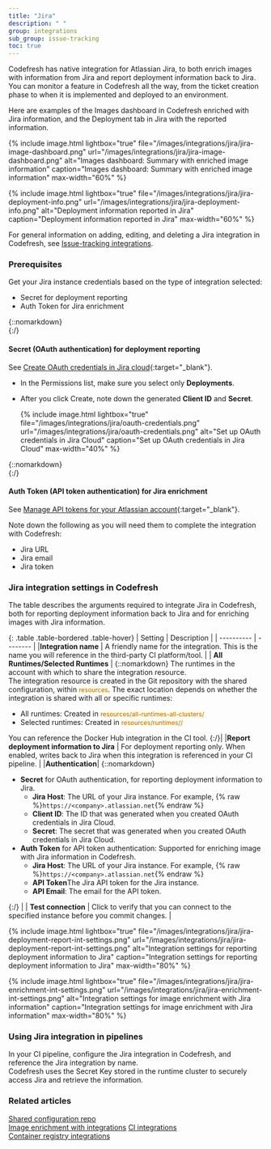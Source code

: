 ```yaml
---
title: "Jira"
description: " "
group: integrations
sub_group: issue-tracking
toc: true
---
```



Codefresh has native integration for Atlassian Jira, to both enrich images with information from Jira and report deployment information back to Jira. You can monitor a feature in Codefresh all the way, from the ticket creation phase to when it is implemented and deployed to an environment.  

Here are examples of the Images dashboard in Codefresh enriched with Jira information, and the Deployment tab in Jira with the reported information.  

  {% include 
   image.html 
   lightbox="true" 
   file="/images/integrations/jira/jira-image-dashboard.png" 
   url="/images/integrations/jira/jira-image-dashboard.png" 
   alt="Images dashboard: Summary with enriched image information" 
   caption="Images dashboard: Summary with enriched image information"
   max-width="60%" 
   %}


{% include 
	image.html 
	lightbox="true" 
	file="/images/integrations/jira/jira-deployment-info.png" 
	url="/images/integrations/jira/jira-deployment-info.png" 
	alt="Deployment information reported in Jira" 
	caption="Deployment information reported in Jira"
  max-width="60%" 
   %}

For general information on adding, editing, and deleting a Jira integration in Codefresh, see [Issue-tracking integrations]({{site.baseurl}}/docs/integrations/issue-tracking/).



### Prerequisites
Get your Jira instance credentials based on the type of integration selected:
  * Secret for deployment reporting
  * Auth Token for Jira enrichment

{::nomarkdown} 
<br>
{:/}

#### Secret (OAuth authentication) for deployment reporting
See [Create OAuth credentials in Jira cloud](https://support.atlassian.com/jira-cloud-administration/docs/integrate-with-self-hosted-tools-using-oauth/?permissionViolation=true){:target="\_blank"}.  

* In the Permissions list, make sure you select only **Deployments**.
* After you click Create, note down the generated **Client ID** and **Secret**.  
  	
	{% include 
	image.html 
	lightbox="true" 
	file="/images/integrations/jira/oauth-credentials.png" 
	url="/images/integrations/jira/oauth-credentials.png" 
	alt="Set up OAuth credentials in Jira Cloud" 
	caption="Set up OAuth credentials in Jira Cloud"
  max-width="40%" 
   %}

{::nomarkdown} 
<br>
{:/}

#### Auth Token (API token authentication) for Jira enrichment
See [Manage API tokens for your Atlassian account](https://support.atlassian.com/atlassian-account/docs/manage-api-tokens-for-your-atlassian-account/){:target="\_blank"}.  

Note down the following as you will need them to complete the integration with Codefresh:  
  * Jira URL
  * Jira email 
  * Jira token



### Jira integration settings in Codefresh

The table describes the arguments required to integrate Jira in Codefresh, both for reporting deployment information back to Jira and for enriching images with Jira information. 

{: .table .table-bordered .table-hover}
| Setting    | Description     | 
| ----------  |  -------- | 
|**Integration name**       | A friendly name for the integration. This is the name you will reference in the third-party CI platform/tool. |
| **All Runtimes/Selected Runtimes**   | {::nomarkdown} The runtimes in the account with which to share the integration resource. <br>The integration resource is created in the Git repository with the shared configuration, within <span style="font-family: var(--font-family-monospace); font-size: 87.5%; color: #ad6800; background-color: #fffbe6">resources</span>. The exact location depends on whether the integration is shared with all or specific runtimes: <br><ul><li>All runtimes: Created in <span style="font-family: var(--font-family-monospace); font-size: 87.5%; color: #ad6800; background-color: #fffbe6">resources/all-runtimes-all-clusters/</span></li><li>Selected runtimes: Created in <span style="font-family: var(--font-family-monospace); font-size: 87.5%; color: #ad6800; background-color: #fffbe6">resources/runtimes/<runtime-name>/</span></li></ul> You can reference the Docker Hub integration in the CI tool. {:/}|
|**Report deployment information to Jira** | For deployment reporting only. When enabled, writes back to Jira when this integration is referenced in your CI pipeline. |
|**Authentication**| {::nomarkdown} <ul><li><b>Secret</b> for OAuth authentication, for reporting deployment information to Jira.<ul><li><b>Jira Host</b>: The URL of your Jira instance. For example, {% raw %}`https://<company>.atlassian.net`{% endraw %}</li><li><b>Client ID</b>: The ID that was generated when you created OAuth credentials in Jira Cloud. </li><li><b>Secret</b>: The secret that was generated when you created OAuth credentials in Jira Cloud. </li></ul><li><b>Auth Token</b> for API token authentication: Supported for enriching image with Jira information in Codefresh.<ul><li><b>Jira Host</b>: The URL of your Jira instance. For example, {% raw %}`https://<company>.atlassian.net`{% endraw %}</li><li><b>API Token</b>The Jira API token for the Jira instance.</li><li><b>API Email</b>: The email for the API token.</li></ul></li></ul> {:/} |
| **Test connection**       | Click to verify that you can connect to the specified instance before you commit changes. |



  {% include 
	image.html 
	lightbox="true" 
	file="/images/integrations/jira/jira-deployment-report-int-settings.png" 
	url="/images/integrations/jira/jira-deployment-report-int-settings.png" 
	alt="Integration settings for reporting deployment information to Jira" 
	caption="Integration settings for reporting deployment information to Jira"
  max-width="80%" 
%}

  {% include 
	image.html 
	lightbox="true" 
	file="/images/integrations/jira/jira-enrichment-int-settings.png" 
	url="/images/integrations/jira/jira-enrichment-int-settings.png" 
	alt="Integration settings for image enrichment with Jira information" 
	caption="Integration settings for image enrichment with Jira information"
  max-width="80%" 
%}
 

### Using Jira integration in pipelines
In your CI pipeline, configure the Jira integration in Codefresh, and reference the Jira integration by name.  
Codefresh uses the Secret Key stored in the runtime cluster to securely access Jira and retrieve the information. 

### Related articles
[Shared configuration repo]({{site.baseurl}}/docs/reference/shared-configuration/)  
[Image enrichment with integrations]({{site.baseurl}}/docs/integrations/image-enrichment-overview/)
[CI integrations]({{site.baseurl}}/docs/integrations/ci-integrations/)  
[Container registry integrations]({{site.baseurl}}/docs/integrations/container-registries/)  
